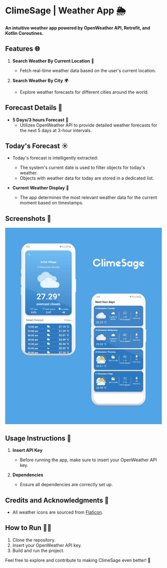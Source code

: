 # ClimeSage | Weather App 🌦️

**An intuitive weather app powered by OpenWeather API, Retrofit, and Kotlin Coroutines.**

## Features 🌐

1. **Search Weather By Current Location** 📍
   - Fetch real-time weather data based on the user's current location.

2. **Search Weather By City** 🌍
   - Explore weather forecasts for different cities around the world.

## Forecast Details 📅

- **5 Days/3 hours Forecast** 📆
  - Utilizes OpenWeather API to provide detailed weather forecasts for the next 5 days at 3-hour intervals.

## Today's Forecast ☀️

- Today's forecast is intelligently extracted:
  - The system's current date is used to filter objects for today's weather.
  - Objects with weather data for today are stored in a dedicated list.

- **Current Weather Display** 🌟
  - The app determines the most relevant weather data for the current moment based on timestamps.

## Screenshots 📸

<img src="images/app_image.jpg" alt="App Image" width="600"/>

## Usage Instructions 🚀

1. **Insert API Key**
   - Before running the app, make sure to insert your OpenWeather API key.

2. **Dependencies**
   - Ensure all dependencies are correctly set up.

## Credits and Acknowledgments 🙌

- All weather icons are sourced from [Flaticon](https://www.flaticon.com/).

## How to Run 🏃‍♂️

1. Clone the repository.
2. Insert your OpenWeather API key.
3. Build and run the project.

Feel free to explore and contribute to making ClimeSage even better! 🚀
